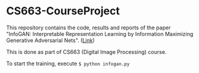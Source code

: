# CS663-CourseProject

This repository contains the code, results and reports of the paper "InfoGAN: Interpretable Representation Learning by Information Maximizing Generative Adversarial Nets". ([Link](https://arxiv.org/pdf/1606.03657.pdf))

This is done as part of CS663 (Digital Image Processing) course. 

To start the training, execute `$ python infogan.py`
